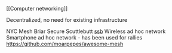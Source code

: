 [[Computer networking]]

Decentralized, no need for existing infrastructure

NYC Mesh
Briar
Secure Scuttlebutt [ssb](https://github.com/ssbc/ssb-server)
Wireless ad hoc network
Smartphone ad hoc network - has been used for rallies
https://github.com/moarpepes/awesome-mesh